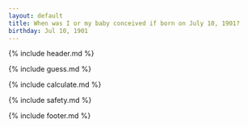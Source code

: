 ```yaml
---
layout: default
title: When was I or my baby conceived if born on July 10, 1901?
birthday: Jul 10, 1901
---
```


{% include header.md %}

{% include guess.md %}

{% include calculate.md %}

{% include safety.md %}

{% include footer.md %}



